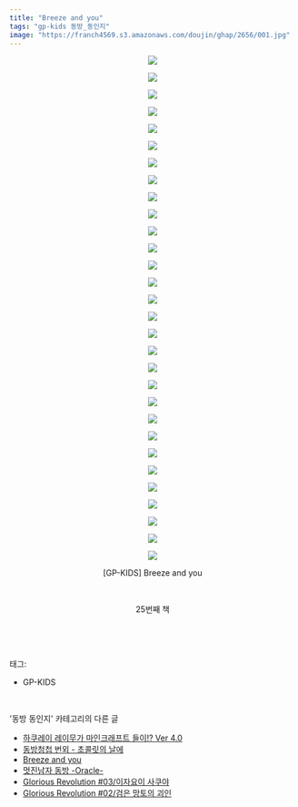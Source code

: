 ```yaml
---
title: "Breeze and you"
tags: "gp-kids 동방_동인지"
image: "https://franch4569.s3.amazonaws.com/doujin/ghap/2656/001.jpg"
---
```

<div class="article">
<p style="text-align: center; clear: none; float: none;"><img src="{{ site.imgserver2 }}/ghap/2656/001.jpg"/></p>
<p style="text-align: center; clear: none; float: none;"><img src="{{ site.imgserver2 }}/ghap/2656/002.jpg"/></p>
<p style="text-align: center; clear: none; float: none;"><img src="{{ site.imgserver2 }}/ghap/2656/003.jpg"/></p>
<p style="text-align: center; clear: none; float: none;"><img src="{{ site.imgserver2 }}/ghap/2656/004.jpg"/></p>
<p style="text-align: center; clear: none; float: none;"><img src="{{ site.imgserver2 }}/ghap/2656/005.jpg"/></p>
<p style="text-align: center; clear: none; float: none;"><img src="{{ site.imgserver2 }}/ghap/2656/006.jpg"/></p>
<p style="text-align: center; clear: none; float: none;"><img src="{{ site.imgserver2 }}/ghap/2656/007.jpg"/></p>
<p style="text-align: center; clear: none; float: none;"><img src="{{ site.imgserver2 }}/ghap/2656/008.jpg"/></p>
<p style="text-align: center; clear: none; float: none;"><img src="{{ site.imgserver2 }}/ghap/2656/009.jpg"/></p>
<p style="text-align: center; clear: none; float: none;"><img src="{{ site.imgserver2 }}/ghap/2656/010.jpg"/></p>
<p style="text-align: center; clear: none; float: none;"><img src="{{ site.imgserver2 }}/ghap/2656/011.jpg"/></p>
<p style="text-align: center; clear: none; float: none;"><img src="{{ site.imgserver2 }}/ghap/2656/012.jpg"/></p>
<p style="text-align: center; clear: none; float: none;"><img src="{{ site.imgserver2 }}/ghap/2656/013.jpg"/></p>
<p style="text-align: center; clear: none; float: none;"><img src="{{ site.imgserver2 }}/ghap/2656/014.jpg"/></p>
<p style="text-align: center; clear: none; float: none;"><img src="{{ site.imgserver2 }}/ghap/2656/015.jpg"/></p>
<p style="text-align: center; clear: none; float: none;"><img src="{{ site.imgserver2 }}/ghap/2656/016.jpg"/></p>
<p style="text-align: center; clear: none; float: none;"><img src="{{ site.imgserver2 }}/ghap/2656/017.jpg"/></p>
<p style="text-align: center; clear: none; float: none;"><img src="{{ site.imgserver2 }}/ghap/2656/018.jpg"/></p>
<p style="text-align: center; clear: none; float: none;"><img src="{{ site.imgserver2 }}/ghap/2656/019.jpg"/></p>
<p style="text-align: center; clear: none; float: none;"><img src="{{ site.imgserver2 }}/ghap/2656/020.jpg"/></p>
<p style="text-align: center; clear: none; float: none;"><img src="{{ site.imgserver2 }}/ghap/2656/021.jpg"/></p>
<p style="text-align: center; clear: none; float: none;"><img src="{{ site.imgserver2 }}/ghap/2656/022.jpg"/></p>
<p style="text-align: center; clear: none; float: none;"><img src="{{ site.imgserver2 }}/ghap/2656/023.jpg"/></p>
<p style="text-align: center; clear: none; float: none;"><img src="{{ site.imgserver2 }}/ghap/2656/024.jpg"/></p>
<p style="text-align: center; clear: none; float: none;"><img src="{{ site.imgserver2 }}/ghap/2656/025.jpg"/></p>
<p style="text-align: center; clear: none; float: none;"><img src="{{ site.imgserver2 }}/ghap/2656/026.jpg"/></p>
<p style="text-align: center; clear: none; float: none;"><img src="{{ site.imgserver2 }}/ghap/2656/027.jpg"/></p>
<p style="text-align: center; clear: none; float: none;"><img src="{{ site.imgserver2 }}/ghap/2656/028.jpg"/></p>
<p style="text-align: center; clear: none; float: none;"><img src="{{ site.imgserver2 }}/ghap/2656/029.jpg"/></p>
<p style="text-align: center; clear: none; float: none;"><img src="{{ site.imgserver2 }}/ghap/2656/030.jpg"/></p>
<p style="text-align: center; clear: none; float: none;">[GP-KIDS] Breeze and you</p>
<p style="text-align: center; clear: none; float: none;"><br/></p>
<p style="text-align: center; clear: none; float: none;">25번째 책</p>
<p><br/></p>
</div><br/>
<div class="tagTrail">
<p>태그: </p>
<ul>
<li>GP-KIDS</li>
</ul>
</div><br/>
<div class="another">
<p>'동방 동인지' 카테고리의 다른 글</p>
<ul>
<li><a href="/ghap_2659">하쿠레이 레이무가 마인크래프트 들이!? Ver 4.0</a></li>
<li><a href="/ghap_2658">동방청첩 번외 - 초콜릿의 날에</a></li>
<li><a href="/ghap_2656">Breeze and you</a></li>
<li><a href="/ghap_2655">멋진남자 동방 -Oracle-</a></li>
<li><a href="/ghap_2654">Glorious Revolution #03/이자요이 사쿠야</a></li>
<li><a href="/ghap_2653">Glorious Revolution #02/검은 망토의 괴인</a></li>
</ul>
</div><br/>
<div class="cb_module cb_fluid">
<div class="cb_wrt cb_profile">
</div><!-- commentList close -->
</div><br/>
